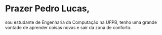 # Prazer Pedro Lucas,
sou estudante de Engenharia da Computação na UFPB, tenho uma grande vontade de aprender coisas novas e sair da zona de conforto.
